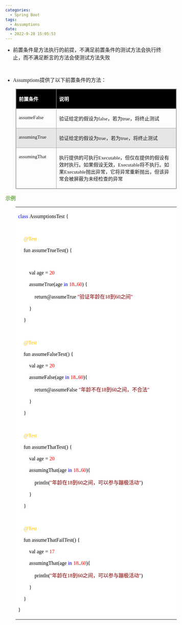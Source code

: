 ```yaml
---
categories:
  - Spring Boot
tags:
  - Assumptions
date:
  - 2022-9-28 15:05:53
---
```


<ul style="list-style-type:disc">
    <li><span style="font-size:12.0pt"><span
                style="font-family:&quot;Microsoft YaHei UI&quot;">前置条件是方法执行的前提，不满足前置条件的测试方法会执行终止，而不满足断言的方法会使测试方法失败</span></span>
    </li>
</ul>
<p><span style="font-size:12.0pt"><span style="font-family:&quot;Comic Sans MS&quot;">&nbsp;</span></span></p>
<ul style="list-style-type:disc">
    <li><span style="font-size:12.0pt"><span
                style="font-family:&quot;Comic Sans MS&quot;">Assumptions</span></span><span
            style="font-size:12.0pt"><span
                style="font-family:&quot;Microsoft YaHei UI&quot;">提供了以下前置条件的方法：</span></span></li>
</ul>
<table summary="" cellspacing="0"
    style="border-collapse:collapse; border-color:#a3a3a3; border-style:solid; border-width:1px; margin-left:32px"
    class=" cke_show_border">
    <tbody>
        <tr>
            <td
                style="background-color:black; border-bottom:1px solid #a3a3a3; border-left:1px solid #a3a3a3; border-right:1px solid #a3a3a3; border-top:1px solid #a3a3a3; vertical-align:top; width:1.3388in">
                <p><span style="font-size:11.5pt"><span style="font-family:&quot;Microsoft YaHei UI&quot;"><span
                                style="color:white"><strong>前置条件</strong></span></span></span></p>
            </td>
            <td
                style="background-color:black; border-bottom:1px solid #a3a3a3; border-left:1px solid #a3a3a3; border-right:1px solid #a3a3a3; border-top:1px solid #a3a3a3; vertical-align:top; width:6.1381in">
                <p><span style="font-size:11.5pt"><span style="font-family:&quot;Microsoft YaHei UI&quot;"><span
                                style="color:white"><strong>说明</strong></span></span></span></p>
            </td>
        </tr>
        <tr>
            <td
                style="border-bottom:1px solid #a3a3a3; border-left:1px solid #a3a3a3; border-right:1px solid #a3a3a3; border-top:1px solid #a3a3a3; vertical-align:top; width:1.3388in">
                <p><span style="font-size:11.5pt"><span
                            style="font-family:&quot;Comic Sans MS&quot;">assumeFalse</span></span></p>
            </td>
            <td
                style="border-bottom:1px solid #a3a3a3; border-left:1px solid #a3a3a3; border-right:1px solid #a3a3a3; border-top:1px solid #a3a3a3; vertical-align:top; width:6.1381in">
                <p><span style="font-size:11.5pt"><span
                            style="font-family:&quot;Microsoft YaHei UI&quot;">验证给定的假设为</span><span
                            style="font-family:&quot;Comic Sans MS&quot;">false</span><span
                            style="font-family:&quot;Microsoft YaHei UI&quot;">，若为</span><span
                            style="font-family:&quot;Comic Sans MS&quot;">true</span><span
                            style="font-family:&quot;Microsoft YaHei UI&quot;">，将终止测试</span></span></p>
            </td>
        </tr>
        <tr>
            <td
                style="background-color:#e7e6e6; border-bottom:1px solid #a3a3a3; border-left:1px solid #a3a3a3; border-right:1px solid #a3a3a3; border-top:1px solid #a3a3a3; vertical-align:top; width:1.3388in">
                <p><span style="font-size:11.5pt"><span
                            style="font-family:&quot;Comic Sans MS&quot;">assumingTrue</span></span></p>
            </td>
            <td
                style="background-color:#e7e6e6; border-bottom:1px solid #a3a3a3; border-left:1px solid #a3a3a3; border-right:1px solid #a3a3a3; border-top:1px solid #a3a3a3; vertical-align:top; width:6.1381in">
                <p><span style="font-size:11.5pt"><span
                            style="font-family:&quot;Microsoft YaHei UI&quot;">验证给定的假设为</span><span
                            style="font-family:&quot;Comic Sans MS&quot;">true</span><span
                            style="font-family:&quot;Microsoft YaHei UI&quot;">，若为</span><span
                            style="font-family:&quot;Comic Sans MS&quot;">true</span><span
                            style="font-family:&quot;Microsoft YaHei UI&quot;">，将终止测试</span></span></p>
            </td>
        </tr>
        <tr>
            <td
                style="border-bottom:1px solid #a3a3a3; border-left:1px solid #a3a3a3; border-right:1px solid #a3a3a3; border-top:1px solid #a3a3a3; vertical-align:top; width:1.3388in">
                <p><span style="font-size:11.5pt"><span
                            style="font-family:&quot;Comic Sans MS&quot;">assumingThat</span></span></p>
            </td>
            <td
                style="border-bottom:1px solid #a3a3a3; border-left:1px solid #a3a3a3; border-right:1px solid #a3a3a3; border-top:1px solid #a3a3a3; vertical-align:top; width:6.1381in">
                <p><span style="font-size:11.5pt"><span
                            style="font-family:&quot;Microsoft YaHei UI&quot;">执行提供的可执行</span><span
                            style="font-family:&quot;Comic Sans MS&quot;">Executable</span><span
                            style="font-family:&quot;Microsoft YaHei UI&quot;">，但仅在提供的假设有效时执行。如果假设无效，</span><span
                            style="font-family:&quot;Comic Sans MS&quot;">Executable</span><span
                            style="font-family:&quot;Microsoft YaHei UI&quot;">将不执行。如果</span><span
                            style="font-family:&quot;Comic Sans MS&quot;">Executable</span><span
                            style="font-family:&quot;Microsoft YaHei UI&quot;">抛出异常，它将异常重新抛出，但该异常会被屏蔽为未经检查的异常</span></span>
                </p>
            </td>
        </tr>
    </tbody>
</table>
<p><span style="font-size:12.0pt"><span style="font-family:&quot;Microsoft YaHei UI&quot;"><span
                style="color:#70ad47"><strong>示例</strong></span></span></span></p>
<table summary="" cellspacing="0"
    style="border-collapse:collapse; border-color:#a3a3a3; border-style:solid; border-width:0px; margin-left:32px"
    class=" cke_show_border">
    <tbody>
        <tr>
            <td
                style="background-color:white; border-bottom:0px; border-left:0px; border-right:0px; border-top:0px; vertical-align:top; width:6.359in">
                <p><span style="font-size:12.0pt"><span style="font-family:&quot;Comic Sans MS&quot;"><span
                                style="color:blue">class</span></span>&nbsp;<span
                            style="font-family:&quot;Comic Sans MS&quot;"><span
                                style="color:black">AssumptionsTest</span></span>&nbsp;<span
                            style="font-family:&quot;Comic Sans MS&quot;"><span
                                style="color:black">{</span></span></span></p>
                <p><span style="font-size:12.0pt"><span
                            style="font-family:&quot;Comic Sans MS&quot;">&nbsp;</span></span></p>
                <p><span style="font-size:12.0pt">&nbsp;&nbsp;&nbsp;&nbsp;<span
                            style="font-family:&quot;Comic Sans MS&quot;"><span
                                style="color:#ffc000">@Test</span></span></span></p>
                <p><span style="font-size:12.0pt"><span style="color:black">&nbsp;&nbsp;&nbsp;&nbsp;<span
                                style="font-family:&quot;Comic Sans MS&quot;">fun</span>&nbsp;<span
                                style="font-family:&quot;Comic Sans MS&quot;">assumeTrueTest()</span>&nbsp;<span
                                style="font-family:&quot;Comic Sans MS&quot;">{</span></span></span></p>
                <p><span style="font-size:12.0pt"><span
                            style="font-family:&quot;Comic Sans MS&quot;">&nbsp;</span></span></p>
                <p><span style="font-size:12.0pt">&nbsp;&nbsp;&nbsp;&nbsp;&nbsp;&nbsp;&nbsp;&nbsp;<span
                            style="font-family:&quot;Comic Sans MS&quot;"><span
                                style="color:black">val</span></span>&nbsp;<span
                            style="font-family:&quot;Comic Sans MS&quot;"><span
                                style="color:black">age</span></span>&nbsp;<span
                            style="font-family:&quot;Comic Sans MS&quot;"><span
                                style="color:black">=</span></span>&nbsp;<span
                            style="font-family:&quot;Comic Sans MS&quot;"><span
                                style="color:red">20</span></span></span></p>
                <p><span style="font-size:12.0pt">&nbsp;&nbsp;&nbsp;&nbsp;&nbsp;&nbsp;&nbsp;&nbsp;<span
                            style="font-family:&quot;Comic Sans MS&quot;"><span
                                style="color:black">assumeTrue(age</span></span>&nbsp;<span
                            style="font-family:&quot;Comic Sans MS&quot;"><span
                                style="color:blue">in</span></span>&nbsp;<span
                            style="font-family:&quot;Comic Sans MS&quot;"><span style="color:red">18</span></span><span
                            style="font-family:&quot;Comic Sans MS&quot;"><span
                                style="color:black">..</span></span><span
                            style="font-family:&quot;Comic Sans MS&quot;"><span style="color:red">60</span></span><span
                            style="font-family:&quot;Comic Sans MS&quot;"><span
                                style="color:black">)</span></span>&nbsp;<span
                            style="font-family:&quot;Comic Sans MS&quot;"><span
                                style="color:black">{</span></span></span></p>
                <p><span style="font-size:12.0pt">&nbsp;&nbsp;&nbsp;&nbsp;&nbsp;&nbsp;&nbsp;&nbsp;&nbsp;&nbsp;&nbsp;&nbsp;<span
                            style="font-family:&quot;Comic Sans MS&quot;"><span
                                style="color:black">return@assumeTrue</span></span>&nbsp;<span
                            style="font-family:&quot;Comic Sans MS&quot;"><span
                                style="color:maroon">"</span></span><span
                            style="font-family:&quot;Microsoft YaHei UI&quot;"><span
                                style="color:maroon">验证年龄在</span></span><span
                            style="font-family:&quot;Comic Sans MS&quot;"><span
                                style="color:maroon">18</span></span><span
                            style="font-family:&quot;Microsoft YaHei UI&quot;"><span
                                style="color:maroon">到</span></span><span
                            style="font-family:&quot;Comic Sans MS&quot;"><span
                                style="color:maroon">60</span></span><span
                            style="font-family:&quot;Microsoft YaHei UI&quot;"><span
                                style="color:maroon">之间</span></span><span
                            style="font-family:&quot;Comic Sans MS&quot;"><span
                                style="color:maroon">"</span></span></span></p>
                <p><span style="font-size:12.0pt"><span
                            style="color:black">&nbsp;&nbsp;&nbsp;&nbsp;&nbsp;&nbsp;&nbsp;&nbsp;<span
                                style="font-family:&quot;Comic Sans MS&quot;">}</span></span></span></p>
                <p><span style="font-size:12.0pt"><span style="color:black">&nbsp;&nbsp;&nbsp;&nbsp;<span
                                style="font-family:&quot;Comic Sans MS&quot;">}</span></span></span></p>
                <p><span style="font-size:12.0pt"><span
                            style="font-family:&quot;Comic Sans MS&quot;">&nbsp;</span></span></p>
                <p><span style="font-size:12.0pt">&nbsp;&nbsp;&nbsp;&nbsp;<span
                            style="font-family:&quot;Comic Sans MS&quot;"><span
                                style="color:#ffc000">@Test</span></span></span></p>
                <p><span style="font-size:12.0pt"><span style="color:black">&nbsp;&nbsp;&nbsp;&nbsp;<span
                                style="font-family:&quot;Comic Sans MS&quot;">fun</span>&nbsp;<span
                                style="font-family:&quot;Comic Sans MS&quot;">assumeFalseTest()</span>&nbsp;<span
                                style="font-family:&quot;Comic Sans MS&quot;">{</span></span></span></p>
                <p><span style="font-size:12.0pt">&nbsp;&nbsp;&nbsp;&nbsp;&nbsp;&nbsp;&nbsp;&nbsp;<span
                            style="font-family:&quot;Comic Sans MS&quot;"><span
                                style="color:black">val</span></span>&nbsp;<span
                            style="font-family:&quot;Comic Sans MS&quot;"><span
                                style="color:black">age</span></span>&nbsp;<span
                            style="font-family:&quot;Comic Sans MS&quot;"><span
                                style="color:black">=</span></span>&nbsp;<span
                            style="font-family:&quot;Comic Sans MS&quot;"><span
                                style="color:red">20</span></span></span></p>
                <p><span style="font-size:12.0pt">&nbsp;&nbsp;&nbsp;&nbsp;&nbsp;&nbsp;&nbsp;&nbsp;<span
                            style="font-family:&quot;Comic Sans MS&quot;"><span
                                style="color:black">assumeFalse(age</span></span>&nbsp;<span
                            style="font-family:&quot;Comic Sans MS&quot;"><span
                                style="color:blue">in</span></span>&nbsp;<span
                            style="font-family:&quot;Comic Sans MS&quot;"><span style="color:red">18</span></span><span
                            style="font-family:&quot;Comic Sans MS&quot;"><span
                                style="color:black">..</span></span><span
                            style="font-family:&quot;Comic Sans MS&quot;"><span style="color:red">60</span></span><span
                            style="font-family:&quot;Comic Sans MS&quot;"><span
                                style="color:black">){</span></span></span></p>
                <p><span style="font-size:12.0pt">&nbsp;&nbsp;&nbsp;&nbsp;&nbsp;&nbsp;&nbsp;&nbsp;&nbsp;&nbsp;&nbsp;&nbsp;<span
                            style="font-family:&quot;Comic Sans MS&quot;"><span
                                style="color:black">return@assumeFalse</span></span>&nbsp;<span
                            style="font-family:&quot;Comic Sans MS&quot;"><span
                                style="color:maroon">"</span></span><span
                            style="font-family:&quot;Microsoft YaHei UI&quot;"><span
                                style="color:maroon">年龄不在</span></span><span
                            style="font-family:&quot;Comic Sans MS&quot;"><span
                                style="color:maroon">18</span></span><span
                            style="font-family:&quot;Microsoft YaHei UI&quot;"><span
                                style="color:maroon">到</span></span><span
                            style="font-family:&quot;Comic Sans MS&quot;"><span
                                style="color:maroon">60</span></span><span
                            style="font-family:&quot;Microsoft YaHei UI&quot;"><span
                                style="color:maroon">之间，不合法</span></span><span
                            style="font-family:&quot;Comic Sans MS&quot;"><span
                                style="color:maroon">"</span></span></span></p>
                <p><span style="font-size:12.0pt"><span
                            style="color:black">&nbsp;&nbsp;&nbsp;&nbsp;&nbsp;&nbsp;&nbsp;&nbsp;<span
                                style="font-family:&quot;Comic Sans MS&quot;">}</span></span></span></p>
                <p><span style="font-size:12.0pt"><span style="color:black">&nbsp;&nbsp;&nbsp;&nbsp;<span
                                style="font-family:&quot;Comic Sans MS&quot;">}</span></span></span></p>
                <p><span style="font-size:12.0pt"><span
                            style="font-family:&quot;Comic Sans MS&quot;">&nbsp;</span></span></p>
                <p><span style="font-size:12.0pt">&nbsp;&nbsp;&nbsp;&nbsp;<span
                            style="font-family:&quot;Comic Sans MS&quot;"><span
                                style="color:#ffc000">@Test</span></span></span></p>
                <p><span style="font-size:12.0pt"><span style="color:black">&nbsp;&nbsp;&nbsp;&nbsp;<span
                                style="font-family:&quot;Comic Sans MS&quot;">fun</span>&nbsp;<span
                                style="font-family:&quot;Comic Sans MS&quot;">assumeThatTest()</span>&nbsp;<span
                                style="font-family:&quot;Comic Sans MS&quot;">{</span></span></span></p>
                <p><span style="font-size:12.0pt">&nbsp;&nbsp;&nbsp;&nbsp;&nbsp;&nbsp;&nbsp;&nbsp;<span
                            style="font-family:&quot;Comic Sans MS&quot;"><span
                                style="color:black">val</span></span>&nbsp;<span
                            style="font-family:&quot;Comic Sans MS&quot;"><span
                                style="color:black">age</span></span>&nbsp;<span
                            style="font-family:&quot;Comic Sans MS&quot;"><span
                                style="color:black">=</span></span>&nbsp;<span
                            style="font-family:&quot;Comic Sans MS&quot;"><span
                                style="color:red">20</span></span></span></p>
                <p><span style="font-size:12.0pt">&nbsp;&nbsp;&nbsp;&nbsp;&nbsp;&nbsp;&nbsp;&nbsp;<span
                            style="font-family:&quot;Comic Sans MS&quot;"><span
                                style="color:black">assumingThat(age</span></span>&nbsp;<span
                            style="font-family:&quot;Comic Sans MS&quot;"><span
                                style="color:blue">in</span></span>&nbsp;<span
                            style="font-family:&quot;Comic Sans MS&quot;"><span style="color:red">18</span></span><span
                            style="font-family:&quot;Comic Sans MS&quot;"><span
                                style="color:black">..</span></span><span
                            style="font-family:&quot;Comic Sans MS&quot;"><span style="color:red">60</span></span><span
                            style="font-family:&quot;Comic Sans MS&quot;"><span
                                style="color:black">){</span></span></span></p>
                <p><span style="font-size:12.0pt">&nbsp;&nbsp;&nbsp;&nbsp;&nbsp;&nbsp;&nbsp;&nbsp;&nbsp;&nbsp;&nbsp;&nbsp;<span
                            style="font-family:&quot;Comic Sans MS&quot;"><span
                                style="color:black">println(</span></span><span
                            style="font-family:&quot;Comic Sans MS&quot;"><span
                                style="color:maroon">"</span></span><span
                            style="font-family:&quot;Microsoft YaHei UI&quot;"><span
                                style="color:maroon">年龄在</span></span><span
                            style="font-family:&quot;Comic Sans MS&quot;"><span
                                style="color:maroon">18</span></span><span
                            style="font-family:&quot;Microsoft YaHei UI&quot;"><span
                                style="color:maroon">到</span></span><span
                            style="font-family:&quot;Comic Sans MS&quot;"><span
                                style="color:maroon">60</span></span><span
                            style="font-family:&quot;Microsoft YaHei UI&quot;"><span
                                style="color:maroon">之间，可以参与蹦极活动</span></span><span
                            style="font-family:&quot;Comic Sans MS&quot;"><span
                                style="color:maroon">"</span></span><span
                            style="font-family:&quot;Comic Sans MS&quot;"><span
                                style="color:black">)</span></span></span></p>
                <p><span style="font-size:12.0pt"><span
                            style="color:black">&nbsp;&nbsp;&nbsp;&nbsp;&nbsp;&nbsp;&nbsp;&nbsp;<span
                                style="font-family:&quot;Comic Sans MS&quot;">}</span></span></span></p>
                <p><span style="font-size:12.0pt"><span style="color:black">&nbsp;&nbsp;&nbsp;&nbsp;<span
                                style="font-family:&quot;Comic Sans MS&quot;">}</span></span></span></p>
                <p><span style="font-size:12.0pt"><span
                            style="font-family:&quot;Comic Sans MS&quot;">&nbsp;</span></span></p>
                <p><span style="font-size:12.0pt">&nbsp;&nbsp;&nbsp;&nbsp;<span
                            style="font-family:&quot;Comic Sans MS&quot;"><span
                                style="color:#ffc000">@Test</span></span></span></p>
                <p><span style="font-size:12.0pt"><span style="color:black">&nbsp;&nbsp;&nbsp;&nbsp;<span
                                style="font-family:&quot;Comic Sans MS&quot;">fun</span>&nbsp;<span
                                style="font-family:&quot;Comic Sans MS&quot;">assumeThatFailTest()</span>&nbsp;<span
                                style="font-family:&quot;Comic Sans MS&quot;">{</span></span></span></p>
                <p><span style="font-size:12.0pt">&nbsp;&nbsp;&nbsp;&nbsp;&nbsp;&nbsp;&nbsp;&nbsp;<span
                            style="font-family:&quot;Comic Sans MS&quot;"><span
                                style="color:black">val</span></span>&nbsp;<span
                            style="font-family:&quot;Comic Sans MS&quot;"><span
                                style="color:black">age</span></span>&nbsp;<span
                            style="font-family:&quot;Comic Sans MS&quot;"><span
                                style="color:black">=</span></span>&nbsp;<span
                            style="font-family:&quot;Comic Sans MS&quot;"><span
                                style="color:red">17</span></span></span></p>
                <p><span style="font-size:12.0pt">&nbsp;&nbsp;&nbsp;&nbsp;&nbsp;&nbsp;&nbsp;&nbsp;<span
                            style="font-family:&quot;Comic Sans MS&quot;"><span
                                style="color:black">assumingThat(age</span></span>&nbsp;<span
                            style="font-family:&quot;Comic Sans MS&quot;"><span
                                style="color:blue">in</span></span>&nbsp;<span
                            style="font-family:&quot;Comic Sans MS&quot;"><span style="color:red">18</span></span><span
                            style="font-family:&quot;Comic Sans MS&quot;"><span
                                style="color:black">..</span></span><span
                            style="font-family:&quot;Comic Sans MS&quot;"><span style="color:red">60</span></span><span
                            style="font-family:&quot;Comic Sans MS&quot;"><span
                                style="color:black">){</span></span></span></p>
                <p><span style="font-size:12.0pt">&nbsp;&nbsp;&nbsp;&nbsp;&nbsp;&nbsp;&nbsp;&nbsp;&nbsp;&nbsp;&nbsp;&nbsp;<span
                            style="font-family:&quot;Comic Sans MS&quot;"><span
                                style="color:black">println(</span></span><span
                            style="font-family:&quot;Comic Sans MS&quot;"><span
                                style="color:maroon">"</span></span><span
                            style="font-family:&quot;Microsoft YaHei UI&quot;"><span
                                style="color:maroon">年龄在</span></span><span
                            style="font-family:&quot;Comic Sans MS&quot;"><span
                                style="color:maroon">18</span></span><span
                            style="font-family:&quot;Microsoft YaHei UI&quot;"><span
                                style="color:maroon">到</span></span><span
                            style="font-family:&quot;Comic Sans MS&quot;"><span
                                style="color:maroon">60</span></span><span
                            style="font-family:&quot;Microsoft YaHei UI&quot;"><span
                                style="color:maroon">之间，可以参与蹦极活动</span></span><span
                            style="font-family:&quot;Comic Sans MS&quot;"><span
                                style="color:maroon">"</span></span><span
                            style="font-family:&quot;Comic Sans MS&quot;"><span
                                style="color:black">)</span></span></span></p>
                <p><span style="font-size:12.0pt"><span
                            style="color:black">&nbsp;&nbsp;&nbsp;&nbsp;&nbsp;&nbsp;&nbsp;&nbsp;<span
                                style="font-family:&quot;Comic Sans MS&quot;">}</span></span></span></p>
                <p><span style="font-size:12.0pt"><span style="color:black">&nbsp;&nbsp;&nbsp;&nbsp;<span
                                style="font-family:&quot;Comic Sans MS&quot;">}</span></span></span></p>
                <p><span style="font-size:12.0pt"><span style="font-family:&quot;Comic Sans MS&quot;"><span
                                style="color:black">}</span></span></span></p>
            </td>
        </tr>
    </tbody>
</table>
